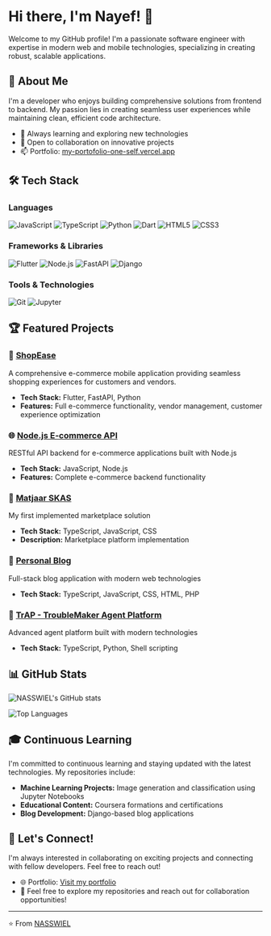 # Hi there, I'm Nayef! 👋

Welcome to my GitHub profile! I'm a passionate software engineer with expertise in modern web and mobile technologies, specializing in creating robust, scalable applications.

## 🚀 About Me

I'm a developer who enjoys building comprehensive solutions from frontend to backend. My passion lies in creating seamless user experiences while maintaining clean, efficient code architecture.

- 🌱 Always learning and exploring new technologies
- 💼 Open to collaboration on innovative projects
- 📫 Portfolio: [my-portofolio-one-self.vercel.app](https://my-portofolio-one-self.vercel.app)

## 🛠️ Tech Stack

### Languages
![JavaScript](https://img.shields.io/badge/-JavaScript-F7DF1E?style=flat-square&logo=javascript&logoColor=black)
![TypeScript](https://img.shields.io/badge/-TypeScript-3178C6?style=flat-square&logo=typescript&logoColor=white)
![Python](https://img.shields.io/badge/-Python-3776AB?style=flat-square&logo=python&logoColor=white)
![Dart](https://img.shields.io/badge/-Dart-0175C2?style=flat-square&logo=dart&logoColor=white)
![HTML5](https://img.shields.io/badge/-HTML5-E34F26?style=flat-square&logo=html5&logoColor=white)
![CSS3](https://img.shields.io/badge/-CSS3-1572B6?style=flat-square&logo=css3&logoColor=white)

### Frameworks & Libraries
![Flutter](https://img.shields.io/badge/-Flutter-02569B?style=flat-square&logo=flutter&logoColor=white)
![Node.js](https://img.shields.io/badge/-Node.js-339933?style=flat-square&logo=node.js&logoColor=white)
![FastAPI](https://img.shields.io/badge/-FastAPI-009688?style=flat-square&logo=fastapi&logoColor=white)
![Django](https://img.shields.io/badge/-Django-092E20?style=flat-square&logo=django&logoColor=white)

### Tools & Technologies
![Git](https://img.shields.io/badge/-Git-F05032?style=flat-square&logo=git&logoColor=white)
![Jupyter](https://img.shields.io/badge/-Jupyter-F37626?style=flat-square&logo=jupyter&logoColor=white)

## 🏆 Featured Projects

### 🛒 [ShopEase](https://github.com/NASSWIEL/ShopEase)
A comprehensive e-commerce mobile application providing seamless shopping experiences for customers and vendors.
- **Tech Stack:** Flutter, FastAPI, Python
- **Features:** Full e-commerce functionality, vendor management, customer experience optimization

### 🌐 [Node.js E-commerce API](https://github.com/NASSWIEL/nodejs-ecommerce-api)
RESTful API backend for e-commerce applications built with Node.js
- **Tech Stack:** JavaScript, Node.js
- **Features:** Complete e-commerce backend functionality

### 🏪 [Matjaar SKAS](https://github.com/NASSWIEL/matjaar-SKAS)
My first implemented marketplace solution
- **Tech Stack:** TypeScript, JavaScript, CSS
- **Description:** Marketplace platform implementation

### 📝 [Personal Blog](https://github.com/NASSWIEL/personal_blog)
Full-stack blog application with modern web technologies
- **Tech Stack:** TypeScript, JavaScript, CSS, HTML, PHP

### 🎯 [TrAP - TroubleMaker Agent Platform](https://github.com/NASSWIEL/TrAP--TroubleMaker-Agent-Platform)
Advanced agent platform built with modern technologies
- **Tech Stack:** TypeScript, Python, Shell scripting

## 📊 GitHub Stats

![NASSWIEL's GitHub stats](https://github-readme-stats.vercel.app/api?username=NASSWIEL&show_icons=true&theme=radical)

![Top Languages](https://github-readme-stats.vercel.app/api/top-langs/?username=NASSWIEL&layout=compact&theme=radical)

## 🎓 Continuous Learning

I'm committed to continuous learning and staying updated with the latest technologies. My repositories include:
- **Machine Learning Projects:** Image generation and classification using Jupyter Notebooks
- **Educational Content:** Coursera formations and certifications
- **Blog Development:** Django-based blog applications

## 🤝 Let's Connect!

I'm always interested in collaborating on exciting projects and connecting with fellow developers. Feel free to reach out!

- 🌐 Portfolio: [Visit my portfolio](https://my-portofolio-one-self.vercel.app)
- 📧 Feel free to explore my repositories and reach out for collaboration opportunities!

---

⭐️ From [NASSWIEL](https://github.com/NASSWIEL)

